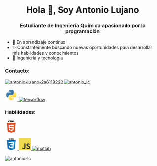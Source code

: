 <h1 align="center">Hola 👋, Soy Antonio Lujano</h1>
<h3 align="center">Estudiante de Ingeniería Química apasionado por la programación</h3>

- 🌱 En aprendizaje continuo
- ✨ Constantemente buscando nuevas oportunidades para desarrollar mis habilidades y conocimientos
- 🤖 Ingeniería y tecnología

<h3 align="left">Contacto:</h3>
<p align="left">
<a href="https://linkedin.com/in/antonio-lujano-2a6118222" target="blank"><img align="center" src="https://raw.githubusercontent.com/rahuldkjain/github-profile-readme-generator/master/src/images/icons/Social/linked-in-alt.svg" alt="antonio-lujano-2a6118222" height="30" width="40" /></a>
<a href="https://instagram.com/antonio_lc" target="blank"><img align="center" src="https://raw.githubusercontent.com/rahuldkjain/github-profile-readme-generator/master/src/images/icons/Social/instagram.svg" alt="antonio_lc" height="30" width="40" /></a>
</p>

<a href="https://www.python.org" target="_blank" rel="noreferrer"> <img src="https://raw.githubusercontent.com/devicons/devicon/master/icons/python/python-original.svg" alt="python" width="40" height="40"/> </a> 
<a href="https://www.tensorflow.org" target="_blank" rel="noreferrer"> <img src="https://www.vectorlogo.zone/logos/tensorflow/tensorflow-icon.svg" alt="tensorflow" width="40" height="40"/> </a> </p>
<h3 align="left">Habilidades:</h3>
<a href="https://www.w3.org/html/" target="_blank" rel="noreferrer"> <img src="https://raw.githubusercontent.com/devicons/devicon/master/icons/html5/html5-original-wordmark.svg" alt="html5" width="40" height="40"/> </a>
<p align="left"> <a href="https://www.w3schools.com/css/" target="_blank" rel="noreferrer"> <img src="https://raw.githubusercontent.com/devicons/devicon/master/icons/css3/css3-original-wordmark.svg" alt="css3" width="40" height="40"/> </a>
<a href="https://developer.mozilla.org/en-US/docs/Web/JavaScript" target="_blank" rel="noreferrer"> <img src="https://raw.githubusercontent.com/devicons/devicon/master/icons/javascript/javascript-original.svg" alt="javascript" width="40" height="40"/> </a> 
<a href="https://www.mathworks.com/" target="_blank" rel="noreferrer"> <img src="https://upload.wikimedia.org/wikipedia/commons/2/21/Matlab_Logo.png" alt="matlab" width="40" height="40"/> </a> 

<p><img align="center" src="https://github-readme-stats.vercel.app/api/top-langs?username=Antonio-LC&show_icons=true&locale=en&layout=compact" alt="antonio-lc" /></p>
